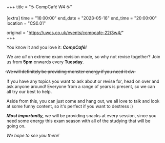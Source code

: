 +++
title = "☕ CompCafé W4 ☕"

[extra]
time = "16:00:00"
end_date = "2023-05-16"
end_time = "20:00:00"
location = "CS0.01"

original = "https://uwcs.co.uk/events/compcafe-22t3w4/"    
+++

You know it and you love it: ***CompCafé!*** 

We are *all* on extreme exam revision mode, so why not revise together? Join us from **5pm** onwards every **Tuesday**. 

 ̶W̶e̶ ̶w̶i̶l̶l̶ ̶d̶e̶f̶i̶n̶i̶t̶e̶l̶y̶ ̶b̶e̶ ̶p̶r̶o̶v̶i̶d̶i̶n̶g̶ ̶m̶o̶n̶s̶t̶e̶r̶ ̶e̶n̶e̶r̶g̶y̶ ̶i̶f̶ ̶y̶o̶u̶ ̶n̶e̶e̶d̶ ̶i̶t̶ ̶d̶w̶
 
If you have any topics you want to ask about or revise for, head on over and ask anyone around! Everyone from a range of years is present, so we can all try our best to help.

Aside from this, you can just come and hang out, we all love to talk and look at some funny content, so it's perfect if you want to destress :)

***Most importantly,*** we will be providing snacks at every session, since you need some energy this exam season with all of the studying that will be going on. 
 
*We hope to see you there!*
